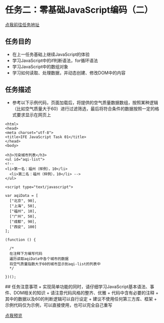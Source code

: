 # 任务二：零基础JavaScript编码（二）
[点我前往任务地址](http://ife.baidu.com/course/detail/id/91)
## 任务目的
+	在上一任务基础上继续JavaScript的体验
+	学习JavaScript中的if判断语法，for循环语法
+	学习JavaScript中的数组对象
+	学习如何读取、处理数据，并动态创建、修改DOM中的内容

## 任务描述
+	参考以下示例代码，页面加载后，将提供的空气质量数据数组，按照某种逻辑（比如空气质量大于60）进行过滤筛选，最后将符合条件的数据按照一定的格式要求显示在网页上
	
	
<!DOCTYPE html>

	<html>
  	<head>
    <meta charset="utf-8">
    <title>IFE JavaScript Task 01</title>
  	</head>
	<body>

  	<h3>污染城市列表</h3>
  	<ul id="aqi-list">
	<!--   
    <li>第一名：福州（样例），10</li>
      <li>第二名：福州（样例），10</li> -->
  	</ul>

	<script type="text/javascript">

	var aqiData = [
	  ["北京", 90],
	  ["上海", 50],
	  ["福州", 10],
	  ["广州", 50],
	  ["成都", 90],
	  ["西安", 100]
	];

	(function () {
	
	  /*
	  在注释下方编写代码
	  遍历读取aqiData中各个城市的数据
	  将空气质量指数大于60的城市显示到aqi-list的列表中
	  */
	
	})();

</script>
</body>
</html>	
## 任务注意事项
+	实现简单功能的同时，请仔细学习JavaScript基本语法、事件、DOM相关的知识
+	请注意代码风格的整齐、优雅
+	代码中含有必要的注释
+	其中的数据以及60的判断逻辑可以自行设定
+	建议不使用任何第三方库、框架
+	示例代码仅为示例，可以直接使用，也可以完全自己重写

[点我预览](http://htmlpreview.github.io/?https://github.com/RAAMENN/ife2017/blob/master/javascript/%E4%BB%BB%E5%8A%A1%E4%BA%8C/%E4%BB%BB%E5%8A%A1%E4%BA%8C.html)
